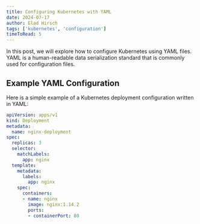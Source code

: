 ```yaml
---
title: Configuring Kubernetes with YAML
date: 2024-07-17
author: Elad Hirsch
tags: ['kubernetes', 'configuration']
timeToRead: 5
---
```


In this post, we will explore how to configure Kubernetes using YAML files. YAML is a human-readable data serialization standard that is commonly used for configuration files.

## Example YAML Configuration

Here is a simple example of a Kubernetes deployment configuration written in YAML:

```yaml
apiVersion: apps/v1
kind: Deployment
metadata:
  name: nginx-deployment
spec:
  replicas: 3
  selector:
    matchLabels:
      app: nginx
  template:
    metadata:
      labels:
        app: nginx
    spec:
      containers:
      - name: nginx
        image: nginx:1.14.2
        ports:
        - containerPort: 80
